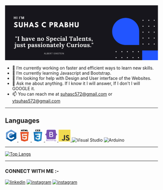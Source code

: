
![](Profile_Github.png)


    

- 🔭 I’m currently working on faster and efficient ways to learn new skills.
- 🌱 I’m currently learning Javascript and Bootstrap.
- 🤔 I’m looking for help with Design and User interface of the Websites.
- 💬 Ask me about anything. If I know it I will answer, If I don't I will GOOGLE it.
- 📫 You can reach me at suhasc572@gmail.com or ytsuhas572@gmail.com

<hr>

<!-- <a href="https://github.com/anuraghazra/github-readme-stats">
      <img width=325 align="left" src="https://github-readme-stats.vercel.app/api/top-langs/?username=SuhasC572&langs_count=20&theme=highcontrast&layout=compact" />
    </a> -->
    
## Languages
<div align="left">
  <a href="https://www.cprogramming.com/" target="_blank" title ="C"> <img
            src="https://raw.githubusercontent.com/devicons/devicon/master/icons/c/c-original.svg" alt="c" width="40"
            height="40" /> </a>  
  <a href="https://www.w3.org/html/" target="_blank" title ="html"> <img
            src="https://raw.githubusercontent.com/devicons/devicon/master/icons/html5/html5-original-wordmark.svg"
            alt="html5" width="40" height="40" /> </a>  
  <a href="https://www.w3schools.com/css/" target="_blank" title ="CSS">
        <img src="https://raw.githubusercontent.com/devicons/devicon/master/icons/css3/css3-original-wordmark.svg"
            alt="css3" width="40" height="40" /> </a>
  <a href="https://getbootstrap.com" target="_blank" title ="bootstrap"> <img
            src="https://raw.githubusercontent.com/devicons/devicon/master/icons/bootstrap/bootstrap-plain-wordmark.svg"
            alt="bootstrap" width="40" height="40" /> </a>
    <a href="https://developer.mozilla.org/en-US/docs/Web/JavaScript" target="_blank" title ="JavaScript"> <img
            src="https://raw.githubusercontent.com/devicons/devicon/master/icons/javascript/javascript-original.svg"
            alt="javascript" width="40" height="40" /> </a>
    <a  target="_blank" title ="JavaScript"> <img
            src="https://img.shields.io/badge/Visual%20Studio%20Code-0078d7.svg?style=for-the-badge&logo=visual-studio-code&logoColor=white"
            alt="Visual Studio" height="40" /> </a>
    <a  target="_blank" title ="JavaScript"> <img
            src="https://img.shields.io/badge/-Arduino-00979D?style=for-the-badge&logo=Arduino&logoColor=white"
            alt="Arduino"  height="40" /> </a>

  </div>
  
  

<hr>

[![Top Langs](https://github-readme-stats.vercel.app/api/top-langs/?username=SuhasC572&layout=compact)](https://github.com/anuraghazra/github-readme-stats)


<hr>

### CONNECT WITH ME :- 

<div align="left">
     <a href="https://www.linkedin.com/in/suhas-c-prabhu-963398211/" target="blank"><img align="center"
            src="https://cdn.jsdelivr.net/npm/simple-icons@3.0.1/icons/linkedin.svg" alt="linkedin" height="30"
            width="40" /></a>
     <a href="https://www.instagram.com/_c_suhas_572_/" target="blank"><img align="center"
            src="https://cdn.jsdelivr.net/npm/simple-icons@3.0.1/icons/instagram.svg" alt="instagram" height="30"
                                                                             width="40" /></a>
    <a href="https://www.facebook.com/people/Suhas-C/100079621551221/" target="blank"><img align="center"
            src="http://i.imgur.com/P3YfQoD.png" alt="instagram" height="30"
                                                                             width="40" /></a>
    </div>



